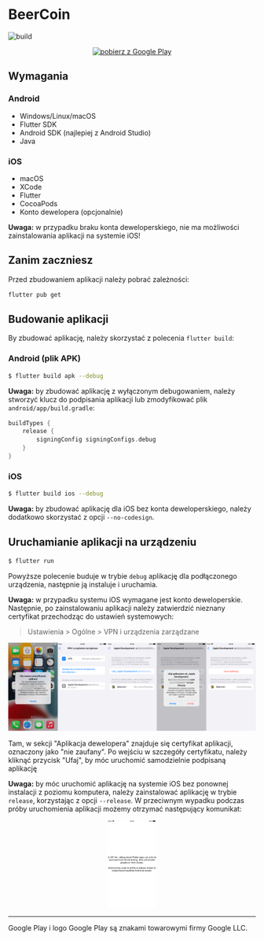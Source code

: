 # BeerCoin

![build](https://github.com/StudentBeerCoin/beercoin-app/actions/workflows/build.yml/badge.svg)

<div style="text-align: center;">
    <a href='https://play.google.com/store/apps/details?id=xyz.beercoin.app'>
        <img style="height: 100px;" alt='pobierz z Google Play' src='https://play.google.com/intl/pl_pl/badges/static/images/badges/pl_badge_web_generic.png'/>
    </a>
</div>

## Wymagania

### Android

- Windows/Linux/macOS
- Flutter SDK
- Android SDK (najlepiej z Android Studio)
- Java

### iOS

- macOS
- XCode
- Flutter
- CocoaPods
- Konto dewelopera (opcjonalnie)

**Uwaga:** w przypadku braku konta deweloperskiego, nie ma możliwości zainstalowania aplikacji na systemie iOS!

## Zanim zaczniesz

Przed zbudowaniem aplikacji należy pobrać zależności:

```bash
flutter pub get
```

## Budowanie aplikacji

By zbudować aplikację, należy skorzystać z polecenia `flutter build`:

### Android (plik APK)

```bash
$ flutter build apk --debug
```

**Uwaga:** by zbudować aplikację z wyłączonym debugowaniem, należy stworzyć klucz do podpisania aplikacji lub zmodyfikować plik `android/app/build.gradle`:

```gradle
buildTypes {
    release {
        signingConfig signingConfigs.debug
    }
}
```

### iOS

```bash
$ flutter build ios --debug
```

**Uwaga:** by zbudować aplikację dla iOS bez konta deweloperskiego, należy dodatkowo skorzystać z opcji `--no-codesign`.

## Uruchamianie aplikacji na urządzeniu

```bash
$ flutter run
```

Powyższe polecenie buduje w trybie `debug` aplikację dla podłączonego urządzenia, następnie ją instaluje i uruchamia.

**Uwaga:** w przypadku systemu iOS wymagane jest konto deweloperskie. Następnie, po zainstalowaniu aplikacji należy zatwierdzić nieznany certyfikat przechodząc do ustawień systemowych:

> Ustawienia > Ogólne > VPN i urządzenia zarządzane

![iOS - uwierzytelnianie certyfikatu](docs/ios_cert.png)

Tam, w sekcji "Aplikacja dewelopera" znajduje się certyfikat aplikacji, oznaczony jako "nie zaufany". Po wejściu w szczegóły certyfikatu, należy kliknąć przycisk "Ufaj", by móc uruchomić samodzielnie podpisaną aplikację

**Uwaga:** by móc uruchomić aplikację na systemie iOS bez ponownej instalacji z poziomu komputera, należy zainstalować aplikację w trybie `release`, korzystając z opcji `--release`. W przeciwnym wypadku podczas próby uruchomienia aplikacji możemy otrzymać następujący komunikat:


<div style="text-align: center;">
    <img style="width: 20%;" alt="iOS - próba uruchomienia aplikacji w trybie `debug`" src="docs/ios_debug.png">
</div>

---

Google Play i logo Google Play są znakami towarowymi firmy Google LLC.
